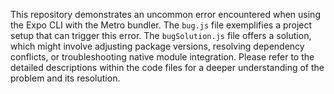 This repository demonstrates an uncommon error encountered when using the Expo CLI with the Metro bundler.  The `bug.js` file exemplifies a project setup that can trigger this error. The `bugSolution.js` file offers a solution, which might involve adjusting package versions, resolving dependency conflicts, or troubleshooting native module integration.  Please refer to the detailed descriptions within the code files for a deeper understanding of the problem and its resolution.